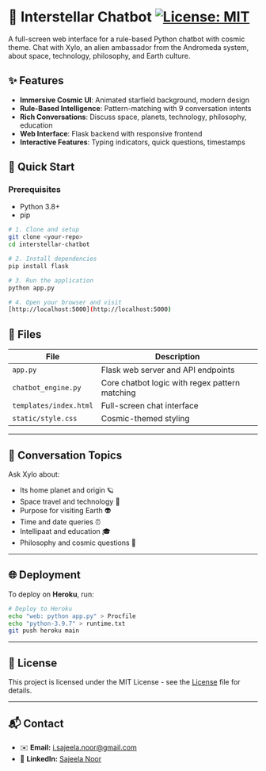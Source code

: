 # 🌌 Interstellar Chatbot [![License: MIT](https://img.shields.io/badge/License-MIT-yellow.svg)](https://opensource.org/licenses/MIT)

A full-screen web interface for a rule-based Python chatbot with cosmic theme. Chat with Xylo, an alien ambassador from the Andromeda system, about space, technology, philosophy, and Earth culture.

## ✨ Features

- **Immersive Cosmic UI**: Animated starfield background, modern design
- **Rule-Based Intelligence**: Pattern-matching with 9 conversation intents
- **Rich Conversations**: Discuss space, planets, technology, philosophy, education
- **Web Interface**: Flask backend with responsive frontend
- **Interactive Features**: Typing indicators, quick questions, timestamps

## 🚀 Quick Start

### Prerequisites
*   Python 3.8+
*   pip

```bash
# 1. Clone and setup
git clone <your-repo>
cd interstellar-chatbot

# 2. Install dependencies
pip install flask

# 3. Run the application
python app.py

# 4. Open your browser and visit
[http://localhost:5000](http://localhost:5000)
```
## 📁 Files

| File                  | Description                                      |
|-----------------------|--------------------------------------------------|
| `app.py`              | Flask web server and API endpoints               |
| `chatbot_engine.py`   | Core chatbot logic with regex pattern matching   |
| `templates/index.html`| Full-screen chat interface                       |
| `static/style.css`    | Cosmic-themed styling                            |

---

## 🎯 Conversation Topics

Ask Xylo about:

- Its home planet and origin 🪐  
- Space travel and technology 🚀  
- Purpose for visiting Earth 👽  
- Time and date queries ⏰  
- Intellipaat and education 🎓  
- Philosophy and cosmic questions 🤔  

---

## 🌐 Deployment

To deploy on **Heroku**, run:

```bash
# Deploy to Heroku
echo "web: python app.py" > Procfile
echo "python-3.9.7" > runtime.txt
git push heroku main
```

---

## 📄 License

This project is licensed under the MIT License - see the [License](License.txt) file for details.

---

## 📬 Contact

- ✉️ **Email:** [i.sajeela.noor@gmail.com](mailto:i.sajeela.noor@gmail.com)  
- 💼 **LinkedIn:** [Sajeela Noor](https://www.linkedin.com/in/sajeela-noor-82b510256)


